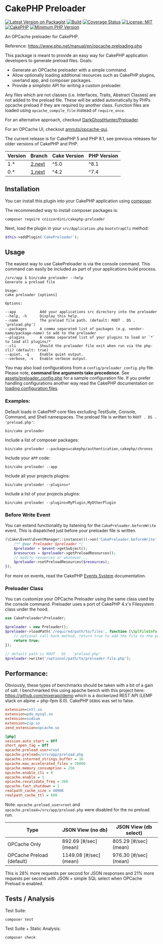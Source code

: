 # CakePHP Preloader

[![Latest Version on Packagist](https://img.shields.io/packagist/v/cnizzardini/cakephp-preloader.svg?style=flat-square)](https://packagist.org/packages/cnizzardini/cakephp-preloader)
[![Build](https://github.com/cnizzardini/cakephp-preloader/actions/workflows/merge.yml/badge.svg)](https://github.com/cnizzardini/cakephp-preloader/actions/workflows/merge.yml)
[![Coverage Status](https://coveralls.io/repos/github/cnizzardini/cakephp-preloader/badge.svg?branch=main)](https://coveralls.io/github/cnizzardini/cakephp-preloader?branch=main)
[![License: MIT](https://img.shields.io/badge/license-mit-blue)](LICENSE.md)
[![CakePHP](https://img.shields.io/badge/cakephp-^5.0-red?logo=cakephp)](https://book.cakephp.org/4/en/index.html)
[![Minimum PHP Version](https://img.shields.io/badge/php-%3E%3D%208.1-8892BF.svg?logo=php)](https://php.net/)

An OPCache preloader for CakePHP.

Reference: https://www.php.net/manual/en/opcache.preloading.php

This package is meant to provide an easy way for CakePHP application developers to generate preload
files. Goals:

- Generate an OPCache preloader with a simple command.
- Allow optionally loading additional resources such as CakePHP plugins, userland app, and
composer packages.
- Provide a simplistic API for writing a custom preloader.

Any files which are not classes (i.e. Interfaces, Traits, Abstract Classes) are not added to the preload file. These 
will be added automatically by PHPs opcache preload if they are required by another class. Function files are loaded using
`opcache_compile_file` instead of `require_once`.

For an alternative approach, checkout [DarkGhostHunter/Preloader](https://github.com/DarkGhostHunter/Preloader).

For an OPCache UI, checkout [amnuts/opcache-gui](https://github.com/amnuts/opcache-gui).

The current release is for CakePHP 5 and PHP 8.1, see previous releases for older versions of CakePHP and PHP.

| Version | Branch                                                                 | Cake Version | PHP Version | 
|---------|------------------------------------------------------------------------|--------------|-------------|
| 1.*     | [2.next](https://github.com/cnizzardini/cakephp-preloader)             | ^5.0         | ^8.1        |
| 0.*     | [1.next](https://github.com/cnizzardini/cakephp-preloader/tree/0.next) | ^4.2         | ^7.4        | 

## Installation

You can install this plugin into your CakePHP application using [composer](https://getcomposer.org).

The recommended way to install composer packages is:

```console
composer require cnizzardini/cakephp-preloader
```

Next, load the plugin in your `src/Application.php` `bootstrapCli`
method:

```php
$this->addPlugin('CakePreloader');
```

## Usage

The easiest way to use CakePreloader is via the console command. This command can easily be included as
part of your applications build process.

```console
/srv/app $ bin/cake preloader --help
Generate a preload file

Usage:
cake preloader [options]

Options:

--app           Add your applications src directory into the preloader
--help, -h      Display this help.
--name          The preload file path. (default: ROOT . DS . 'preload.php')
--packages      A comma separated list of packages (e.g. vendor-name/package-name) to add to the preloader
--plugins       A comma separated list of your plugins to load or `*` to load all plugins/*
--cli           Should the preloader file exit when run via the php-cli? (default: true)
--quiet, -q     Enable quiet output.
--verbose, -v   Enable verbose output.
```

You may also load configurations from a `config/preloader_config.php` file. Please note, **command line arguments take
precedence**. See [assets/preloader_config.php](assets/preloader_config.php) for a sample configuration file. If you 
prefer handling configurations another way read the CakePHP documentation on
[loading configuration files](https://book.cakephp.org/5/en/development/configuration.html#loading-configuration-files).

### Examples:

Default loads in CakePHP core files excluding TestSuite, Console, Command, and Shell namespaces. The preload file is 
written to `ROOT . DS . 'preload.php'`:

```console
bin/cake preloader
```

Include a list of composer packages:

```console
bin/cake preloader --packages=cakephp/authentication,cakephp/chronos
```

Include your `APP` code:

```console
bin/cake preloader --app
```

Include all your projects plugins:

```console
bin/cake preloader --plugins=*
```

Include a list of your projects plugins:

```console
bin/cake preloader --plugins=MyPlugin,MyOtherPlugin
```

### Before Write Event

You can extend functionality by listening for the `CakePreloader.beforeWrite` event. This is dispatched just before
your preloader file is written.

```php
(\Cake\Event\EventManager::instance())->on('CakePreloader.beforeWrite', function(Event $event){
    /** @var Preloader $preloader */
    $preloader = $event->getSubject();
    $resources = $preloader->getPreloadResources();
    // modify resources or whatever...
    $preloader->setPreloadResources($resources);
});
```

For more on events, read the CakePHP [Events System](https://book.cakephp.org/5/en/core-libraries/events.html#registering-listeners) documentation.

### Preloader Class

You can customize your OPCache Preloader using the same class used by the console command. Preloader uses a port of 
CakePHP 4.x's Filesystem class under the hood.

```php
use CakePreloader\Preloader;

$preloader = new Preloader();
$preloader->loadPath('/required/path/to/files', function (\SplFileInfo $file) {
    // optional call back method, return true to add the file to the preloader
    return true;
});

// default path is ROOT . DS . 'preload.php'
$preloader->write('/optional/path/to/preloader-file.php');
```

## Performance:

Obviously, these types of benchmarks should be taken with a bit of a gain of salt. I benchmarked this using apache 
bench with this project here: https://github.com/mixerapi/demo which is a dockerized REST API 
(LEMP stack on alpine + php-fpm 8.0). CakePHP `DEBUG` was set to false.

```ini
extension=intl.so
extension=pdo_mysql.so
extension=sodium
extension=zip.so
zend_extension=opcache.so

[php]
session.auto_start = Off
short_open_tag = Off
opcache.preload_user=root
opcache.preload=/srv/app/preload.php
opcache.interned_strings_buffer = 16
opcache.max_accelerated_files = 20000
opcache.memory_consumption = 256
opcache.enable_cli = 0
opcache.enable = 1
opcache.revalidate_freq = 360
opcache.fast_shutdown = 1
realpath_cache_size = 4096K
realpath_cache_ttl = 600
```

Note: `opcache.preload_user=root` and `opcache.preload=/srv/app/preload.php` were disabled for the no preload run.

| Type                      | JSON View (no db)      | JSON View (db select)   |
|---------------------------|------------------------|-------------------------|
| OPCache Only              | 892.69 [#/sec] (mean)  | 805.29 [#/sec] (mean)   |
| OPCache Preload (default) | 1149.08 [#/sec] (mean) | 976.30 [#/sec] (mean)   |


This is 28% more requests per second for JSON responses and 21% more requests per second with JSON + simple SQL select 
when OPCache Preload is enabled.

## Tests / Analysis

Test Suite:

```console
composer test
```

Test Suite + Static Analysis:

```console
composer check
```
